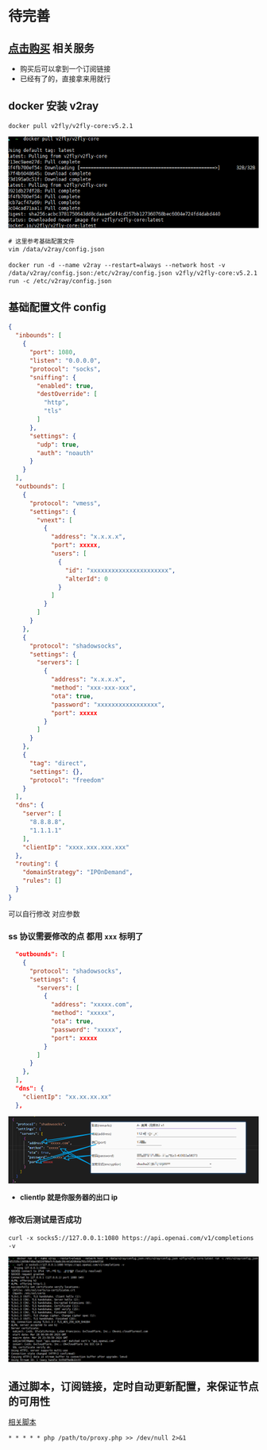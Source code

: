 # 待完善

## [点击购买](https://www.v2cloud.xyz/#/register?code=eOTBjF6g) 相关服务

- 购买后可以拿到一个订阅链接
- 已经有了的，直接拿来用就行

## docker 安装 v2ray
```shell
docker pull v2fly/v2fly-core:v5.2.1
```
![image30](./image30.png)
```
# 这里参考基础配置文件
vim /data/v2ray/config.json

docker run -d --name v2ray --restart=always --network host -v /data/v2ray/config.json:/etc/v2ray/config.json v2fly/v2fly-core:v5.2.1 run -c /etc/v2ray/config.json
```

## 基础配置文件 config
```json
{
  "inbounds": [
    {
      "port": 1080,
      "listen": "0.0.0.0",
      "protocol": "socks",
      "sniffing": {
        "enabled": true,
        "destOverride": [
          "http",
          "tls"
        ]
      },
      "settings": {
        "udp": true,
        "auth": "noauth"
      }
    }
  ],
  "outbounds": [
    {
      "protocol": "vmess",
      "settings": {
        "vnext": [
          {
            "address": "x.x.x.x",
            "port": xxxxx,
            "users": [
              {
                "id": "xxxxxxxxxxxxxxxxxxxxxx",
                "alterId": 0
              }
            ]
          }
        ]
      }
    },
    {
      "protocol": "shadowsocks",
      "settings": {
        "servers": [
          {
            "address": "x.x.x.x",
            "method": "xxx-xxx-xxx",
            "ota": true,
            "password": "xxxxxxxxxxxxxxxxx",
            "port": xxxxx
          }
        ]
      }
    },
    {
      "tag": "direct",
      "settings": {},
      "protocol": "freedom"
    }
  ],
  "dns": {
    "server": [
      "8.8.8.8",
      "1.1.1.1"
    ],
    "clientIp": "xxxx.xxx.xxx.xxx"
  },
  "routing": {
    "domainStrategy": "IPOnDemand",
    "rules": []
  }
}
```
可以自行修改 对应参数
### ss 协议需要修改的点 都用 `xxx` 标明了
```json
  "outbounds": [
    {
      "protocol": "shadowsocks",
      "settings": {
        "servers": [
          {
            "address": "xxxxx.com",
            "method": "xxxxx",
            "ota": true,
            "password": "xxxxx",
            "port": xxxxx
          }
        ]
      }
    },
  ],
  "dns": {
    "clientIp": "xx.xx.xx.xx"
  },
```
![image31](./image31.png)

- **clientIp 就是你服务器的出口 ip**

### 修改后测试是否成功
```shell
curl -x socks5://127.0.0.1:1080 https://api.openai.com/v1/completions -v
```
![image32](./image32.png)

## 通过脚本，订阅链接，定时自动更新配置，来保证节点的可用性

[相关脚本](https://github.com/whyiyhw/my_tools/blob/main/auto_change_proxy/proxy.php)

```crontab
* * * * * php /path/to/proxy.php >> /dev/null 2>&1
```
